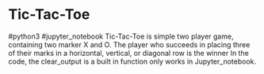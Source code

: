 # Tic-Tac-Toe
#python3
#jupyter_notebook
Tic-Tac-Toe is simple two player game, containing two marker X and O. The player who succeeds in placing three of their marks in a horizontal, vertical, 
or diagonal row is the winner
In the code, the clear_output is a built in function only works in Jupyter_notebook.
